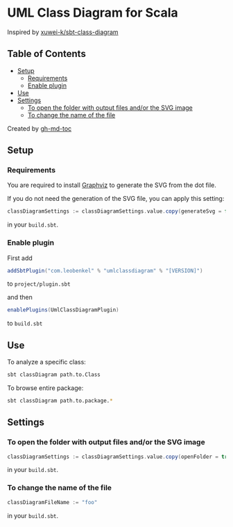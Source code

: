 # UML Class Diagram for Scala
Inspired by [xuwei-k/sbt-class-diagram](https://github.com/xuwei-k/sbt-class-diagram)

## Table of Contents

* [Setup](#setup)
   * [Requirements](#requirements)
   * [Enable plugin](#enable-plugin)
* [Use](#use)
* [Settings](#settings)
   * [To open the folder with output files and/or the SVG image](#to-open-the-folder-with-output-files-andor-the-svg-image)
   * [To change the name of the file](#to-change-the-name-of-the-file)

Created by [gh-md-toc](https://github.com/ekalinin/github-markdown-toc)

## Setup

### Requirements

You are required to install [Graphviz](https://www.graphviz.org/) to generate the SVG from the dot file.

If you do not need the generation of the SVG file, you can apply this setting:

```scala
classDiagramSettings := classDiagramSettings.value.copy(generateSvg = false)
```

in your `build.sbt`.

### Enable plugin

First add 

```scala
addSbtPlugin("com.leobenkel" % "umlclassdiagram" % "[VERSION]")
```

to `project/plugin.sbt`

and then 

```scala
enablePlugins(UmlClassDiagramPlugin)
```
to `build.sbt`

## Use

To analyze a specific class:

```bash
sbt classDiagram path.to.Class
```

To browse entire package:

```bash
sbt classDiagram path.to.package.*
```

## Settings

### To open the folder with output files and/or the SVG image

```scala
classDiagramSettings := classDiagramSettings.value.copy(openFolder = true, openSvg = true)
```

in your `build.sbt`.

### To change the name of the file

```scala
classDiagramFileName := "foo"
```

in your `build.sbt`.
